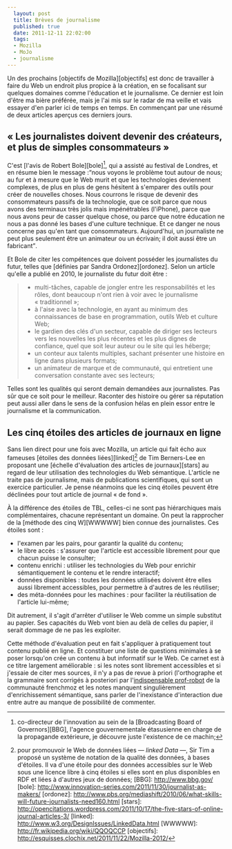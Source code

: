 ```yaml
---
  layout: post
  title: Brèves de journalisme
  published: true
  date: 2011-12-11 22:02:00
  tags:
  - Mozilla
  - MoJo
  - journalisme
---
```


Un des prochains [objectifs de Mozilla][objectifs] est donc de travailler à faire du Web un endroit plus propice à la création, en se focalisant sur quelques domaines comme l'éducation et le journalisme. Ce dernier est loin d'être ma bière préférée, mais je l'ai mis sur le radar de ma veille et vais essayer d'en parler ici de temps en temps. En commençant par une résumé de deux articles aperçus ces derniers jours.

## «&nbsp;Les journalistes doivent devenir des créateurs, et plus de simples consommateurs&nbsp;»

C'est [l'avis de Robert Bole][bole][^bole], qui a assisté au festival de Londres, et en résume bien le message&nbsp;:<q cite="http://www.innovation-series.com/2011/11/30/journalist-as-makers/">nous voyons le problème tout autour de nous; au fur et à mesure que le Web murit et que les technologies deviennent complexes, de plus en plus de gens hésitent à s'emparer des outils pour créer de nouvelles choses. Nous courrons le risque de devenir des consommateurs passifs de la technologie, que ce soit parce que nous avons des terminaux très jolis mais impénétrables (l'iPhone), parce que nous avons peur de casser quelque chose, ou parce que notre éducation ne nous a pas donné les bases d'une culture technique. Et ce danger ne nous concerne pas qu'en tant que consommateurs. Aujourd'hui, un journaliste ne peut plus seulement être un animateur ou un écrivain; il doit aussi être un fabricant</q>.

Et Bole de citer les compétences que doivent posséder les journalistes du futur, telles que [définies par Sandra Ordonez][ordonez]. Selon un article qu'elle a publié en 2010, le journaliste du futur doit être&nbsp;:
>- multi-tâches, capable de jongler entre les responsabilités et les rôles, dont beaucoup n'ont rien à voir avec le journalisme «&nbsp;traditionnel&nbsp;»;
>- à l'aise avec la technologie, en ayant au minimum des connaissances de base en programmation, outils Web et culture Web;
>- le gardien des clés d'un secteur, capable de diriger ses lecteurs vers les nouvelles les plus récentes et les plus dignes de confiance, quel que soit leur auteur ou le site qui les héberge;
>- un conteur aux talents multiples, sachant présenter une histoire en ligne dans plusieurs formats;
>- un animateur de marque et de communauté, qui entretient une conversation constante avec ses lecteurs;

Telles sont les qualités qui seront demain demandées aux journalistes. Pas sûr que ce soit pour le meilleur.  Raconter des histoire ou gérer sa réputation peut aussi aller dans le sens de la confusion hélas en plein essor entre le journalisme et la communication.

## Les cinq étoiles des articles de journaux en ligne

Sans lien direct pour une fois avec Mozilla, un article qui fait écho aux fameuses [étoiles des données liées][linked][^stars] de Tim Berners-Lee en proposant une [échelle d'évaluation des articles de journaux][stars] au regard de leur utilisation des technologies du Web sémantique. L'article ne traite pas de journalisme, mais de publications scientifiques, qui sont un exercice particulier. Je pense néanmoins que les cinq étoiles peuvent être déclinées pour tout article de journal «&nbsp;de fond&nbsp;».

À la différence des étoiles de TBL, celles-ci ne sont pas hiérarchiques mais complémentaires, chacune représentant un domaine. On peut la rapprocher de la [méthode des cinq W][WWWWW] bien connue des journalistes. Ces étoiles sont&nbsp;:
- l'examen par les pairs, pour garantir la qualité du contenu;
- le libre accès&nbsp;: s'assurer que l'article est accessible librement pour que chacun puisse le consulter;
- contenu enrichi&nbsp;: utiliser les technologies du Web pour enrichir sémantiquement le contenu et le rendre interactif;
- données disponibles&nbsp;: toutes les données utilisées doivent être elles aussi librement accessibles, pour permettre à d'autres de les réutiliser;
- des méta-données pour les machines&nbsp;: pour faciliter la réutilisation de l'article lui-même;

Dit autrement, il s'agit d'arrêter d'utiliser le Web comme un simple substitut au papier. Ses capacités du Web vont bien au delà de celles du papier, il serait dommage de ne pas les exploiter.

Cette méthode d'évaluation peut en fait s'appliquer à pratiquement tout contenu publié en ligne. Et constituer une liste de questions minimales à se poser lorsqu'on crée un contenu à but informatif sur le Web. Ce carnet est à ce titre largement améliorable&nbsp;: si les notes sont librement accessibles et si j'essaie de citer mes sources, il n'y a pas de revue à priori (l'orthographe et la grammaire sont corrigés à posteriori par l'[indispensable prof-robot](http://twitter.com/goofy_bz) de la communauté frenchmoz et les notes manquent singulièrement d'enrichissement sémantique, sans parler de l'inexistance d'interaction due entre autre au manque de possibilité de commenter.



[^bole]: co-directeur de l'innovation au sein de la [Broadcasting Board of Governors][BBG], l'agence gouvernementale étasusienne en charge de la propagande extérieure, je découvre juste l'existence de ce machin;
[^stars]: pour promouvoir le Web de données liées —*&nbsp;linked Data&nbsp;*—, Sir Tim a proposé un système de notation de la qualité des données, à bases d'étoiles. Il va d'une étoile pour des données accessibles sur le Web sous une licence libre à cinq étoiles si elles sont en plus disponibles en RDF et liées à d'autres jeux de données;
[BBG]: http://www.bbg.gov/
[bole]: http://www.innovation-series.com/2011/11/30/journalist-as-makers/
[ordonez]: http://www.pbs.org/mediashift/2010/06/what-skills-will-future-journalists-need160.html
[stars]: http://opencitations.wordpress.com/2011/10/17/the-five-stars-of-online-journal-articles-3/
[linked]: http://www.w3.org/DesignIssues/LinkedData.html
[WWWWW]: http://fr.wikipedia.org/wiki/QQOQCCP
[objectifs]: http://esquisses.clochix.net/2011/11/22/Mozilla-2012/
